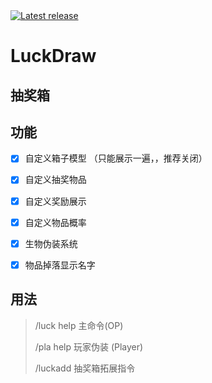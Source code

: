 <a href="https://github.com/SmallasWater/LuckDraw/releases/latest" alt="Latest release">
    <img src="https://img.shields.io/github/v/release/SmallasWater/LuckDraw?include_prereleases" alt="Latest release">
</a>

# LuckDraw
抽奖箱
------
## 功能
- [x] 自定义箱子模型 （只能展示一遍，，推荐关闭）

- [x] 自定义抽奖物品

- [x] 自定义奖励展示

- [x] 自定义物品概率

- [x] 生物伪装系统

- [x] 物品掉落显示名字


## 用法
>  /luck help 主命令(OP) 
>
>  /pla help 玩家伪装 (Player) 
>
>  /luckadd 抽奖箱拓展指令
 
  
